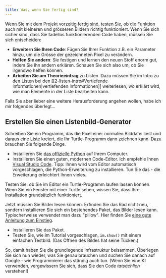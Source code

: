 ```yaml
---
title: Was, wenn Sie fertig sind?
---
```

Wenn Sie mit dem Projekt vorzeitig fertig sind, testen Sie, ob die Funktion auch mit kleineren und grösseren Bildern richtig funktioniert. Wenn Sie sich sicher sind, dass Sie tadellos funktionierenden Code haben, müssen Sie sich entscheiden:

- **Erweitern Sie Ihren Code**: Fügen Sie Ihrer Funktion z.B. ein Parameter hinzu, um die Grösse der gezeichneten Pixel zu verändern. 
- **Helfen Sie andern**: Sie festigen und lernen den neuen Stoff enorm gut, indem Sie ihn andern erklären. Schauen Sie sich also um, ob Sie irgendwo helfen können.
- **Arbeiten Sie am Theorieeintrag** zu Listen. Dazu müssen Sie im Intro zu den Listen bei den [[2-listen-intro#Vertiefende Informationen|vertiefenden Informationen]] weiterlesen, wo erklärt wird, wie man Elemente in der Liste bearbeiten kann.

Falls Sie aber lieber eine weitere Herausforderung angehen wollen, habe ich mir folgendes überlegt...

## Erstellen Sie einen Listenbild-Generator

Schreiben Sie ein Programm, das die Pixel einer normalen Bilddatei liest und daraus eine Liste kreiert, die Ihr Turtle-Programm dann zeichnen kann. Dazu brauchen Sie folgende Dinge.
- Installieren Sie [das offizielle Python](https://www.python.org/downloads/) auf Ihrem Computer.
- Installieren Sie einen guten, modernen Code-Editor. Ich empfehle Ihnen [Visual Studio Code](https://code.visualstudio.com/). Tipp: Ihnen wird vom Editor automatisch vorgeschlagen, die Python-Erweiterung zu installieren. Tun Sie das - die Erweiterung erleichtert Ihnen vieles.

Testen Sie, ob Sie im Editor ein Turtle-Programm laufen lassen können. Wenn Sie ein Fenster mit einer Turtle sehen, wissen Sie, dass Ihre Installation grundsätzlich funktioniert.

Jetzt müssen Sie Bilder lesen können. Erfinden Sie das Rad nicht neu, sondern installieren Sie sich ein bestehendes Paket, das Bilder lesen kann. Typischerweise verwendet man dazu "pillow". Hier finden Sie [eine gute Anleitung zum Einstieg](https://www.tutorialspoint.com/python_pillow/python_pillow_quick_guide.htm).
- Installieren Sie das Paket.
- Testen Sie, wie im Tutorial vorgeschlagen, `im.show()` mit einem einfachen Testbild. (Das Öffnen des Bildes hat seine Tücken.)

So, damit haben Sie die grundlegende Infrastruktur beisammen. Überlegen Sie sich nun wieder, was Sie genau brauchen und suchen Sie danach auf Google - wie Programmierer das ständig auch tun. (Wenn Sie eine KI verwenden, vergewissern Sie sich, dass Sie den Code *tatsächlich* verstehen!)
